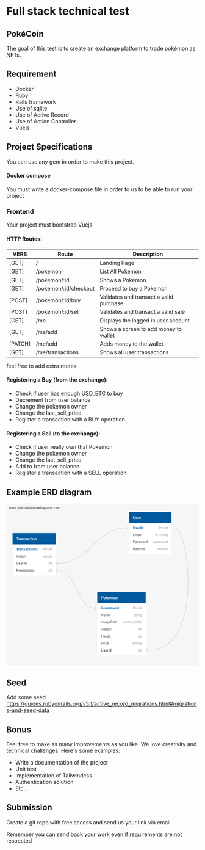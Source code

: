 # Full stack technical test 

## PokéCoin
The goal of this test is to create an exchange platform to trade pokémon as NFTs.

## Requirement
- Docker
- Ruby
- Rails framework
- Use of sqlite
- Use of Active Record
- Use of Action Controller
- Vuejs

## Project Specifications
You can use any gem in order to make this project.

#### Docker compose
You must write a docker-compose file in order to us to be able to run your project

### Frontend
Your project must bootstrap Vuejs

#### HTTP Routes:
| **VERB** | **Route**             | **Description**                         |
|----------|-----------------------|-----------------------------------------|
| [GET]    | /                     | Landing Page                            |
| [GET]    | /pokemon              | List All Pokemon                        |
| [GET]    | /pokemon/:id          | Shows a Pokemon                         |
| [GET]    | /pokemon/:id/checkout | Proceed to buy a Pokemon                |
| [POST]   | /pokemon/:id/buy      | Validates and transact a valid purchase |
| [POST]   | /pokemon/:id/sell     | Validates and transact a valid sale     |
| [GET]    | /me                   | Displays the logged in user account     |
| [GET]    | /me/add               | Shows a screen to add money to wallet   |
| [PATCH]  | /me/add               | Adds money to the wallet                |
| [GET]    | /me/transactions      | Shows all user transactions             |

feel free to add extra routes

#### Registering a Buy (from the exchange):
- Check if user has enough USD_BTC to buy
- Decrement from user balance
- Change the pokemon owner
- Change the last_sell_price
- Register a transaction with a BUY operation

#### Registering a Sell (to the exchange):
- Check if user really own that Pokemon
- Change the pokemon owner
- Change the last_sell_price
- Add to from user balance
- Register a transaction with a SELL operation

## Example ERD diagram
![QuickDBD-Free Diagram](./erd.png)

## Seed
Add some seed https://guides.rubyonrails.org/v5.1/active_record_migrations.html#migrations-and-seed-data

## Bonus
Feel free to make as many improvements as you like.
We love creativity and technical challenges.
Here's some examples:
- Write a documentation of the project
- Unit test
- Implementation of Tailwindcss
- Authentication solution
- Etc...

## Submission
Create a git repo with free access and send us your link via email

Remember you can send back your work even if requirements are not respected